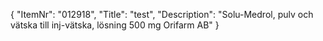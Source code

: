 {
  "ItemNr": "012918",
  "Title": "test",
  "Description": "Solu-Medrol, pulv och vätska till inj-vätska, lösning 500 mg Orifarm AB"
}